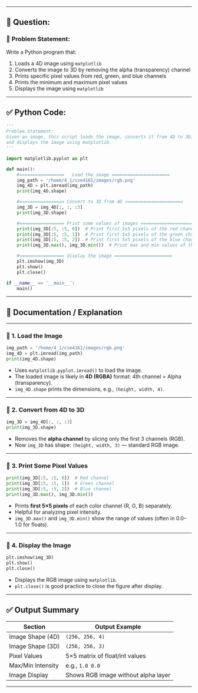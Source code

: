 

---

## 📝 **Question:**

### 📌 **Problem Statement:**

Write a Python program that:

1. Loads a 4D image using `matplotlib`
2. Converts the image to 3D by removing the alpha (transparency) channel
3. Prints specific pixel values from red, green, and blue channels
4. Prints the minimum and maximum pixel values
5. Displays the image using `matplotlib`

---

## ✅ **Python Code:**

```python
''' 
Problem Statement: 
Given an image, this script loads the image, converts it from 4D to 3D, prints some pixel values,
and displays the image using matplotlib.
'''

import matplotlib.pyplot as plt

def main():
    #=================   Load the image ======================
    img_path = '/home/4_1/cse4161/images/rgb.png'
    img_4D = plt.imread(img_path)
    print(img_4D.shape)

    #================= Convert to 3D from 4D ======================
    img_3D = img_4D[:, :, :3]
    print(img_3D.shape)

    #================= Print some values of images ======================
    print(img_3D[:5, :5, 0])  # Print first 5x5 pixels of the red channel
    print(img_3D[:5, :5, 1])  # Print first 5x5 pixels of the green channel
    print(img_3D[:5, :5, 2])  # Print first 5x5 pixels of the blue channel
    print(img_3D.max(), img_3D.min())  # Print max and min values of the image

    #================= display the image ======================
    plt.imshow(img_3D)
    plt.show()
    plt.close()

if __name__ == '__main__':
    main()
```

---

## 📄 **Documentation / Explanation**

---

### 🔹 **1. Load the Image**

```python
img_path = '/home/4_1/cse4161/images/rgb.png'
img_4D = plt.imread(img_path)
print(img_4D.shape)
```

* Uses `matplotlib.pyplot.imread()` to load the image.
* The loaded image is likely in **4D (RGBA)** format: 4th channel = Alpha (transparency).
* `img_4D.shape` prints the dimensions, e.g., `(height, width, 4)`.

---

### 🔹 **2. Convert from 4D to 3D**

```python
img_3D = img_4D[:, :, :3]
print(img_3D.shape)
```

* Removes the **alpha channel** by slicing only the first 3 channels (RGB).
* Now `img_3D` has shape: `(height, width, 3)` — standard RGB image.

---

### 🔹 **3. Print Some Pixel Values**

```python
print(img_3D[:5, :5, 0])  # Red channel
print(img_3D[:5, :5, 1])  # Green channel
print(img_3D[:5, :5, 2])  # Blue channel
print(img_3D.max(), img_3D.min())
```

* Prints **first 5×5 pixels** of each color channel (R, G, B) separately.
* Helpful for analyzing pixel intensity.
* `img_3D.max()` and `img_3D.min()` show the range of values (often in 0.0–1.0 for floats).

---

### 🔹 **4. Display the Image**

```python
plt.imshow(img_3D)
plt.show()
plt.close()
```

* Displays the RGB image using `matplotlib`.
* `plt.close()` is good practice to close the figure after display.

---

## ✅ **Output Summary**

| Section           | Output Example                      |
| ----------------- | ----------------------------------- |
| Image Shape (4D)  | `(256, 256, 4)`                     |
| Image Shape (3D)  | `(256, 256, 3)`                     |
| Pixel Values      | 5×5 matrix of float/int values      |
| Max/Min Intensity | e.g., `1.0 0.0`                     |
| Image Display     | Shows RGB image without alpha layer |

---
